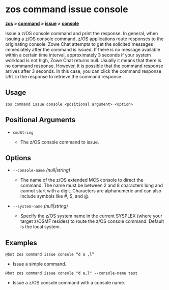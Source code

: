 # zos command issue console

**[zos](../../zos) > [command](../command) > [issue](./issue) > [console](zos-command-issue-console)**

Issue a z/OS console command and print the response. In general, when issuing a z/OS console command, z/OS applications route responses to the originating console. Zowe Chat attempts to get the solicited messages immediately after the command is issued. If there is no message available within a certain time interval, approximately 3 seconds if your system workload is not high, Zowe Chat returns null. Usually it means that there is no command response. However, it is possible that the command response arrives after 3 seconds. In this case, you can click the command response URL in the response to retrieve the command response.

## Usage

`zos command issue console <positional argument> <option>`

## Positional Arguments

- `cmdString`

    - The z/OS console command to issue.

## Options

- `--console-name` *(null|string)*
    - The name of the z/OS extended MCS console to direct the command. The name must be between 2 and 8 characters long and cannot start with a digit. Characters are alphanumeric and can also include symbols like #, $, and @.

- `--system-name` *(null|string)*
    - Specify the z/OS system name in the current SYSPLEX (where your target z/OSMF resides) to route the z/OS console command. Default is the local system.

## Examples

```
@bot zos command issue console “d a ,l”
```
- Issue a simple command.

```
@bot zos command issue console "d a,l" --console-name test
```
- Issue a z/OS console command with a console name.

